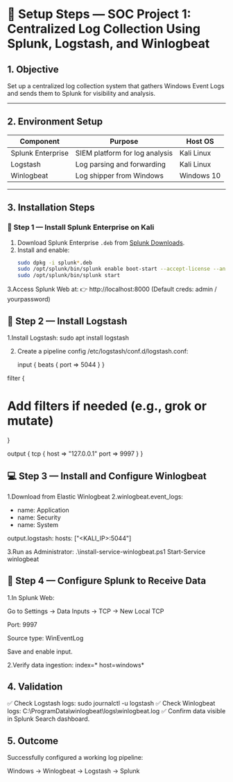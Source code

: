 # 🧩 Setup Steps — SOC Project 1: Centralized Log Collection Using Splunk, Logstash, and Winlogbeat

## 1. Objective
Set up a centralized log collection system that gathers Windows Event Logs and sends them to Splunk for visibility and analysis.

---

## 2. Environment Setup
| Component | Purpose | Host OS |
|------------|----------|---------|
| Splunk Enterprise | SIEM platform for log analysis | Kali Linux |
| Logstash | Log parsing and forwarding | Kali Linux |
| Winlogbeat | Log shipper from Windows | Windows 10 |

---

## 3. Installation Steps

### 🧠 Step 1 — Install Splunk Enterprise on Kali
1. Download Splunk Enterprise `.deb` from [Splunk Downloads](https://www.splunk.com/en_us/download.html).  
2. Install and enable:
   ```bash
   sudo dpkg -i splunk*.deb
   sudo /opt/splunk/bin/splunk enable boot-start --accept-license --answer-yes
   sudo /opt/splunk/bin/splunk start
3.Access Splunk Web at:
👉 http://localhost:8000 (Default creds: admin / yourpassword)

## 🧩 Step 2 — Install Logstash

1.Install Logstash:
sudo apt install logstash

2. Create a pipeline config /etc/logstash/conf.d/logstash.conf:

   input {
  beats {
    port => 5044
  }
}

filter {
  # Add filters if needed (e.g., grok or mutate)
}

output {
  tcp {
    host => "127.0.0.1"
    port => 9997
  }
}


## 💻 Step 3 — Install and Configure Winlogbeat

1.Download from Elastic Winlogbeat
2.winlogbeat.event_logs:
  - name: Application
  - name: Security
  - name: System

output.logstash:
  hosts: ["<KALI_IP>:5044"]

3.Run as Administrator:
.\install-service-winlogbeat.ps1
Start-Service winlogbeat

## 🧮 Step 4 — Configure Splunk to Receive Data

1.In Splunk Web:

Go to Settings → Data Inputs → TCP → New Local TCP

Port: 9997

Source type: WinEventLog

Save and enable input.

2.Verify data ingestion:
index=* host=windows*

## 4. Validation

✅ Check Logstash logs:
sudo journalctl -u logstash
✅ Check Winlogbeat logs:
C:\ProgramData\winlogbeat\logs\winlogbeat.log
✅ Confirm data visible in Splunk Search dashboard.

## 5. Outcome
   
Successfully configured a working log pipeline:

Windows → Winlogbeat → Logstash → Splunk























